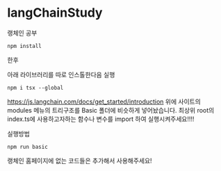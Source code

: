 # langChainStudy

랭체인 공부

```
npm install
```

한후

아래 라이브러리를 따로 인스톨한다음 실행

```
npm i tsx --global
```

https://js.langchain.com/docs/get_started/introduction
위에 사이트의 modules 메뉴의 트리구조를 Basic 폴더에 비슷하게 넣어놨습니다.
최상위 root의 index.ts에 사용하고자하는 함수나 변수를 import 하여 실행시켜주세요!!!!

실행방법

```
npm run basic
```

랭체인 홈페이지에 없는 코드들은 추가해서 사용해주세요!
